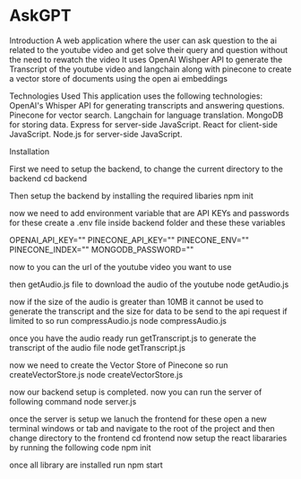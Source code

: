 # AskGPT

Introduction
A web application where the user can ask question to the ai related to the youtube video and get solve their query and question without the need to rewatch the video
It uses OpenAI Wishper API to generate the Transcript of the youtube video and langchain along with pinecone to create a vector store of documents using the open ai embeddings

Technologies Used
This application uses the following technologies:
OpenAI's Whisper API for generating transcripts and answering questions.
Pinecone for vector search.
Langchain for language translation.
MongoDB for storing data.
Express for server-side JavaScript.
React for client-side JavaScript.
Node.js for server-side JavaScript.

Installation

First we need to setup the backend, to change the current directory to the backend
cd backend

Then setup the backend by installing the required libaries
npm init

now we need to add environment variable that are API KEYs and passwords
for these create a .env file inside backend folder
and these these variables

OPENAI_API_KEY=""
PINECONE_API_KEY=""
PINECONE_ENV=""
PINECONE_INDEX=""
MONGODB_PASSWORD=""

now to you can the url of the youtube video you want to use

then getAudio.js file to download the audio of the youtube
node getAudio.js

now if the size of the audio is greater than 10MB it cannot be used to generate the transcript and the size for data to be send to the api request if limited to so run compressAudio.js
node compressAudio.js

once you have the audio ready run getTranscript.js to generate the transcript of the audio file
node getTranscript.js

now we need to create the Vector Store of Pinecone so run createVectorStore.js
node createVectorStore.js

now our backend setup is completed.
now you can run the server of following command
node server.js

once the server is setup we lanuch the frontend
for these open a new terminal windows or tab
and navigate to the root of the project and then change directory to the frontend
cd frontend
now setup the react libararies by running the following code
npm init

once all library are installed run
npm start
